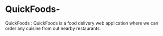 # QuickFoods-
QuickFoods : QuickFoods is a food delivery web application where we can order any cuisine from out nearby restaurants. 
